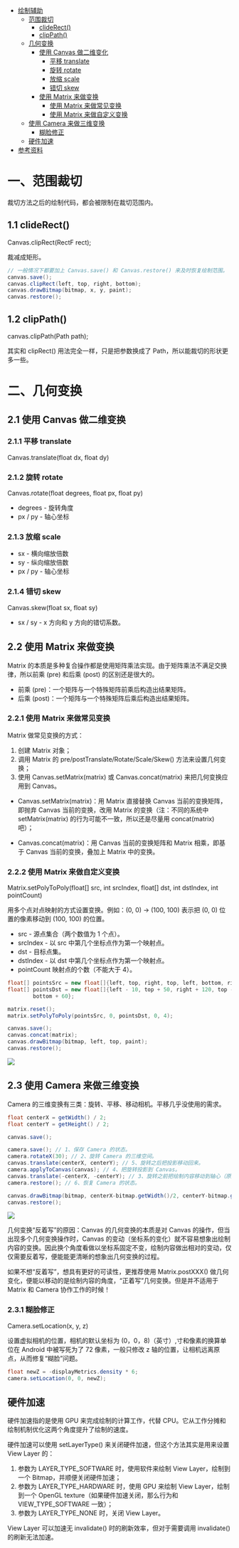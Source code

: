 <!-- TOC -->

- [绘制辅助](#绘制辅助)
    - [范围裁切](#范围裁切)
        - [clideRect()](#cliderect)
        - [clipPath()](#clippath)
    - [几何变换](#几何变换)
        - [使用 Canvas 做二维变化](#使用-canvas-做二维变化)
            - [平移 translate](#平移-translate)
            - [旋转 rotate](#旋转-rotate)
            - [放缩 scale](#放缩-scale)
            - [错切 skew](#错切-skew)
        - [使用 Matrix 来做变换](#使用-matrix-来做变换)
            - [使用 Matrix 来做常见变换](#使用-matrix-来做常见变换)
            - [使用 Matrix 来做自定义变换](#使用-matrix-来做自定义变换)
    - [使用 Camera 来做三维变换](#使用-camera-来做三维变换)
        - [糊脸修正](#糊脸修正)
    - [硬件加速](#硬件加速)
- [参考资料](#参考资料)

<!-- /TOC -->

# 一、范围裁切

裁切方法之后的绘制代码，都会被限制在裁切范围内。

## 1.1 clideRect() 

Canvas.clipRect(RectF rect);

裁减成矩形。

```java
// 一般情况下都要加上 Canvas.save() 和 Canvas.restore() 来及时恢复绘制范围。
canvas.save();  
canvas.clipRect(left, top, right, bottom);  
canvas.drawBitmap(bitmap, x, y, paint);  
canvas.restore();  
```

## 1.2 clipPath()

canvas.clipPath(Path path);  

其实和 clipRect() 用法完全一样，只是把参数换成了 Path，所以能裁切的形状更多一些。

# 二、几何变换

## 2.1 使用 Canvas 做二维变换

### 2.1.1 平移 translate

Canvas.translate(float dx, float dy)

### 2.1.2 旋转 rotate

Canvas.rotate(float degrees, float px, float py) 

- degrees - 旋转角度
- px / py - 轴心坐标

### 2.1.3 放缩 scale

- sx - 横向缩放倍数
- sy - 纵向缩放倍数
- px / py - 轴心坐标

### 2.1.4 错切 skew

Canvas.skew(float sx, float sy)

- sx / sy - x 方向和 y 方向的错切系数。

## 2.2 使用 Matrix 来做变换

Matrix 的本质是多种复合操作都是使用矩阵乘法实现。由于矩阵乘法不满足交换律，所以前乘 (pre) 和后乘 (post) 的区别还是很大的。

- 前乘 (pre)：一个矩阵与一个特殊矩阵前乘后构造出结果矩阵。
- 后乘 (post)：一个矩阵与一个特殊矩阵后乘后构造出结果矩阵。

### 2.2.1 使用 Matrix 来做常见变换

Matrix 做常见变换的方式：

1. 创建 Matrix 对象；
2. 调用 Matrix 的 pre/postTranslate/Rotate/Scale/Skew() 方法来设置几何变换；
3. 使用 Canvas.setMatrix(matrix) 或 Canvas.concat(matrix) 来把几何变换应用到 Canvas。

- Canvas.setMatrix(matrix)：用 Matrix 直接替换 Canvas 当前的变换矩阵，即抛弃 Canvas 当前的变换，改用 Matrix 的变换（注：不同的系统中 setMatrix(matrix) 的行为可能不一致，所以还是尽量用 concat(matrix) 吧）；
  
- Canvas.concat(matrix)：用 Canvas 当前的变换矩阵和 Matrix 相乘，即基于 Canvas 当前的变换，叠加上 Matrix 中的变换。

### 2.2.2 使用 Matrix 来做自定义变换

Matrix.setPolyToPoly(float[] src, int srcIndex, float[] dst, int dstIndex, int pointCount) 

用多个点对点映射的方式设置变换。例如：(0, 0) -> (100, 100) 表示把 (0, 0) 位置的像素移动到 (100, 100) 的位置。

- src - 源点集合（两个数值为 1 个点）。
- srcIndex - 以 src 中第几个坐标点作为第一个映射点。
- dst - 目标点集。
- dstIndex - 以 dst 中第几个坐标点作为第一个映射点。
- pointCount 映射点的个数（不能大于 4）。

```java
float[] pointsSrc = new float[]{left, top, right, top, left, bottom, right, bottom};
float[] pointsDst = new float[]{left - 10, top + 50, right + 120, top - 90, left + 20, bottom + 30, right + 20,
        bottom + 60};

matrix.reset();
matrix.setPolyToPoly(pointsSrc, 0, pointsDst, 0, 4);

canvas.save();
canvas.concat(matrix);
canvas.drawBitmap(bitmap, left, top, paint);
canvas.restore();
```

<img src="../pictures//52eb2279ly1fig5uw4t2jj20q60fcag4.jpg"/>

## 2.3 使用 Camera 来做三维变换

Camera 的三维变换有三类：旋转、平移、移动相机。平移几乎没使用的需求。

```java
float centerX = getWidth() / 2;
float centerY = getHeight() / 2;

canvas.save();

camera.save(); // 1、保存 Camera 的状态。
camera.rotateX(30); // 2、旋转 Camera 的三维空间。 
canvas.translate(centerX, centerY); // 5、旋转之后把投影移动回来。
camera.applyToCanvas(canvas); // 4、把旋转投影到 Canvas。
canvas.translate(-centerX, -centerY); // 3、旋转之前把绘制内容移动到轴心（原点）。
camera.restore(); // 6、恢复 Camera 的状态。

canvas.drawBitmap(bitmap, centerX-bitmap.getWidth()/2, centerY-bitmap.getHeight()/2, paint);  
canvas.restore();  
```

<img src="../pictures//52eb2279ly1fig5vucbnrj20ne0cugqq.jpg"/>

几何变换“反着写”的原因：Canvas 的几何变换的本质是对 Canvas 的操作，但当出现多个几何变换操作时，Canvas 的变动（坐标系的变化）就不容易想象出绘制内容的变换。因此换个角度看做以坐标系固定不变，绘制内容做出相对的变动，仅仅需要反着写，便能能更清晰的想象出几何变换的过程。

如果不想“反着写”，想具有更好的可读性，更推荐使用 Matrix.postXXX() 做几何变化，便能以移动的是绘制内容的角度，“正着写”几何变换。但是并不适用于 Matrix 和 Camera 协作工作的时候！

### 2.3.1 糊脸修正

Camera.setLocation(x, y, z)

设置虚拟相机的位置，相机的默认坐标为 (0，0，8)（英寸）,寸和像素的换算单位在 Android 中被写死为了 72 像素，一般只修改 z 轴的位置，让相机远离原点，从而修复“糊脸”问题。

```java
float newZ = -displayMetrics.density * 6;
camera.setLocation(0, 0, newZ);
```

## 硬件加速

硬件加速指的是使用 GPU 来完成绘制的计算工作，代替 CPU。它从工作分摊和绘制机制优化这两个角度提升了绘制的速度。

硬件加速可以使用 setLayerType() 来关闭硬件加速，但这个方法其实是用来设置 View Layer 的：
  1. 参数为 LAYER_TYPE_SOFTWARE 时，使用软件来绘制 View Layer，绘制到一个 Bitmap，并顺便关闭硬件加速；
  2. 参数为 LAYER_TYPE_HARDWARE 时，使用 GPU 来绘制 View Layer，绘制到一个 OpenGL texture（如果硬件加速关闭，那么行为和 VIEW_TYPE_SOFTWARE 一致）； 
  3. 参数为 LAYER_TYPE_NONE 时，关闭 View Layer。

View Layer 可以加速无 invalidate() 时的刷新效率，但对于需要调用 invalidate() 的刷新无法加速。
